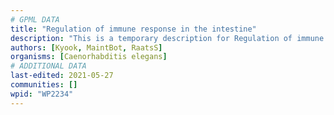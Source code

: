 ```yaml
---
# GPML DATA
title: "Regulation of immune response in the intestine"
description: "This is a temporary description for Regulation of immune response in the intestine"
authors: [Kyook, MaintBot, RaatsS]
organisms: [Caenorhabditis elegans]
# ADDITIONAL DATA
last-edited: 2021-05-27
communities: []
wpid: "WP2234"
---
```

